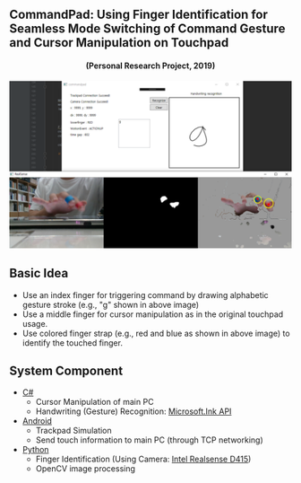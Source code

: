 ## CommandPad: Using Finger Identification for Seamless Mode Switching of Command Gesture and Cursor Manipulation on Touchpad
<h4 align="center">
 (Personal Research Project, 2019)
</h4>
<p align="center">
    <img src="img/overviewImg.PNG", width="800">
</p>

## Basic Idea
* Use an index finger for triggering command by drawing alphabetic gesture stroke (e.g., "g" shown in above image)
* Use a middle finger for cursor manipulation as in the original touchpad usage.
* Use colored finger strap (e.g., red and blue as shown in above image) to identify the touched finger.

## System Component
* [C#](C#/readme.md)
  * Cursor Manipulation of main PC
  * Handwriting (Gesture) Recognition: [Microsoft.Ink API](https://docs.microsoft.com/en-us/dotnet/desktop/wpf/advanced/handwriting-recognition?view=netframeworkdesktop-4.8)
* [Android](Android/readme.md)
  * Trackpad Simulation
  * Send touch information to main PC (through TCP networking)
* [Python](Python/readme.md)
  * Finger Identification (Using Camera: [Intel Realsense D415](https://www.intelrealsense.com/depth-camera-d415/))
  * OpenCV image processing

